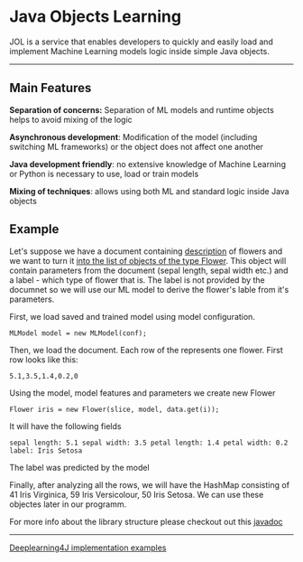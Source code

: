 # Java Objects Learning

JOL is a service that enables developers to quickly and easily load and implement Machine Learning models logic inside simple Java objects.

---
## Main Features

**Separation of concerns:**  Separation of ML models and runtime objects helps to avoid mixing of the logic

**Asynchronous development**: Modification of the model (including switching ML frameworks) or the object does not affect one another

**Java development friendly**:  no extensive knowledge of Machine Learning or Python is necessary to use, load or train models

**Mixing of techniques**: allows using both ML and standard logic inside Java objects


## Example
Let's suppose we have a document containing [description](https://github.com/nayname/JOL/blob/master/src/main/resources/flowers/iris.txt) of flowers and we want to turn it [into the list of objects of the type Flower](https://github.com/nayname/JOL/blob/master/src/main/java/org/deeplearning4j/IrisClassifier.java). This object will contain parameters from the document (sepal length, sepal width etc.) and a label - which type of flower that is. The label is not provided by the documnet so we will use our ML model to derive the flower's lable from it's parameters.

First, we load saved and trained model using model configuration.

`MLModel model = new MLModel(conf);`

Then, we load the document. Each row of the represents one flower. First row looks like this:

`5.1,3.5,1.4,0.2,0`

Using the model, model features and parameters we create new Flower

`Flower iris = new Flower(slice, model, data.get(i));`


It will have the following fields

`sepal length: 5.1 sepal width: 3.5 petal length: 1.4 petal width: 0.2 label: Iris Setosa`

The label was predicted by the model

Finally, after analyzing all the rows, we will have the HashMap consisting of 41 Iris Virginica, 59 Iris Versicolour, 50 Iris Setosa. We can use these objectes later in our programm.

For more info about the library structure please checkout out this [javadoc](https://nayname.github.io/javadoc/org/jol/core/package-summary.html)

---


[Deeplearning4J implementation examples](https://github.com/nayname/JOL/blob/master/DL4J.md)